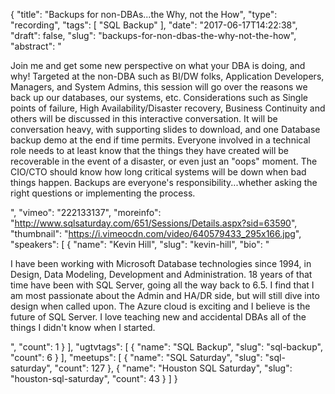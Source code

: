 {
  "title": "Backups for non-DBAs...the Why, not the How",
  "type": "recording",
  "tags": [
    "SQL Backup"
  ],
  "date": "2017-06-17T14:22:38",
  "draft": false,
  "slug": "backups-for-non-dbas-the-why-not-the-how",
  "abstract": "<p>Join me and get some new perspective on what your DBA is doing, and why! Targeted at the non-DBA such as BI/DW folks, Application Developers, Managers, and System Admins, this session will go over the reasons we back up our databases, our systems, etc.  Considerations such as Single points of failure, High Availability/Disaster recovery, Business Continuity and others will be discussed in this interactive conversation.   It will be conversation heavy, with supporting slides to download, and one Database backup demo at the end if time permits. Everyone involved in a technical role needs to at least know that the things they have created will be recoverable in the event of a disaster, or even just an \"oops\" moment.   The CIO/CTO should know how long critical systems will be down when bad things happen.  Backups are everyone's responsibility...whether asking the right questions or implementing the process.</p>",
  "vimeo": "222133137",
  "moreinfo": "http://www.sqlsaturday.com/651/Sessions/Details.aspx?sid=63590",
  "thumbnail": "https://i.vimeocdn.com/video/640579433_295x166.jpg",
  "speakers": [
    {
      "name": "Kevin Hill",
      "slug": "kevin-hill",
      "bio": "<p>I have been working with Microsoft Database technologies since 1994, in Design, Data Modeling, Development and Administration.  18 years of that time have been with SQL Server, going all the way back to 6.5. I find that I am most passionate about the Admin and HA/DR side, but will still dive into design when called upon. The Azure cloud is exciting and I believe is the future of SQL Server.   I love teaching new and accidental DBAs all of the things I didn't know when I started.</p>",
      "count": 1
    }
  ],
  "ugtvtags": [
    {
      "name": "SQL Backup",
      "slug": "sql-backup",
      "count": 6
    }
  ],
  "meetups": [
    {
      "name": "SQL Saturday",
      "slug": "sql-saturday",
      "count": 127
    },
    {
      "name": "Houston SQL Saturday",
      "slug": "houston-sql-saturday",
      "count": 43
    }
  ]
}